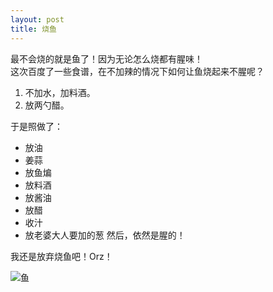 ```yaml
---
layout: post
title: 烧鱼
---
```


最不会烧的就是鱼了！因为无论怎么烧都有腥味！  
这次百度了一些食谱，在不加辣的情况下如何让鱼烧起来不腥呢？

1. 不加水，加料酒。  
2. 放两勺醋。  

<!--more-->

于是照做了：  
* 放油  
* 姜蒜  
* 放鱼煸  
* 放料酒  
* 放酱油  
* 放醋  
* 收汁  
* 放老婆大人要加的葱
然后，依然是腥的！

我还是放弃烧鱼吧！Orz！

![鱼](http://7xqrll.com1.z0.glb.clouddn.com/20170224-%E9%B1%BC.jpg)
